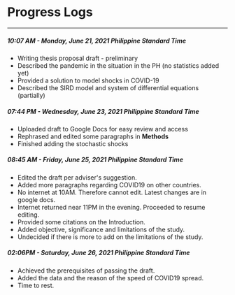 # Progress Logs
---
##### 10:07 AM - Monday, June 21, 2021 Philippine Standard Time

- Writing thesis proposal draft - preliminary
- Described the pandemic in the situation in the PH (no statistics added yet)
- Provided a solution to model shocks in COVID-19
- Described the SIRD model and system of differential equations (partially)

##### 07:44 PM - Wednesday, June 23, 2021 Philippine Standard Time

- Uploaded draft to Google Docs for easy review and access
- Rephrased and edited some paragraphs in **Methods**
- Finished adding the stochastic shocks

##### 08:45 AM - Friday, June 25, 2021 Philippine Standard Time

- Edited the draft per adviser's suggestion.
- Added more paragraphs regarding COVID19 on other countries.
- No internet at 10AM. Therefore cannot edit. Latest changes are in google docs.
- Internet returned near 11PM in the evening. Proceeded to resume editing.
- Provided some citations on the Introduction.
- Added objective, significance and limitations of the study.
- Undecided if there is more to add on the limitations of the study.

##### 02:06PM - Saturday, June 26, 2021 Philippine Standard Time

- Achieved the prerequisites of passing the draft.
- Added the data and the reason of the speed of COVID19 spread.
- Time to rest.


